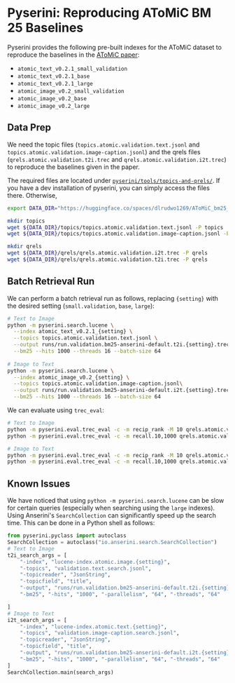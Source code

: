 
# Pyserini: Reproducing AToMiC BM 25 Baselines

Pyserini provides the following pre-built indexes for the AToMiC dataset to reproduce the baselines in the [AToMiC paper](https://arxiv.org/pdf/2304.01961.pdf):
- `atomic_text_v0.2.1_small_validation`
- `atomic_text_v0.2.1_base`
- `atomic_text_v0.2.1_large`
- `atomic_image_v0.2_small_validation`
- `atomic_image_v0.2_base`
- `atomic_image_v0.2_large`

## Data Prep
We need the topic files (`topics.atomic.validation.text.jsonl` and `topics.atomic.validation.image-caption.jsonl`) and the qrels files (`qrels.atomic.validation.t2i.trec` and `qrels.atomic.validation.i2t.trec`) to reproduce the baselines given in the paper.

The required files are located under [`pyserini/tools/topics-and-qrels/`](https://github.com/castorini/anserini-tools/tree/7b84f773225b5973b4533dfa0aa18653409a6146/topics-and-qrels). If you have a dev installation of pyserini, you can simply access the files there.
Otherwise,
```bash
export DATA_DIR="https://huggingface.co/spaces/dlrudwo1269/AToMiC_bm25_files/resolve/main" # TODO: replace with link from anserini-tools repo once merged

mkdir topics
wget ${DATA_DIR}/topics/topics.atomic.validation.text.jsonl -P topics
wget ${DATA_DIR}/topics/topics.atomic.validation.image-caption.jsonl -P topics

mkdir qrels
wget ${DATA_DIR}/qrels/qrels.atomic.validation.i2t.trec -P qrels
wget ${DATA_DIR}/qrels/qrels.atomic.validation.t2i.trec -P qrels
```

## Batch Retrieval Run
We can perform a batch retrieval run as follows, replacing `{setting}` with the desired setting (`small.validation`, `base`, `large`):
```bash
# Text to Image
python -m pyserini.search.lucene \
  --index atomic_text_v0.2.1_{setting} \
  --topics topics.atomic.validation.text.jsonl \
  --output runs/run.validation.bm25-anserini-default.t2i.{setting}.trec \
  --bm25 --hits 1000 --threads 16 --batch-size 64
  
# Image to Text
python -m pyserini.search.lucene \
  --index atomic_image_v0.2_{setting} \
  --topics topics.atomic.validation.image-caption.jsonl\
  --output runs/run.validation.bm25-anserini-default.i2t.{setting}.trec \
  --bm25 --hits 1000 --threads 16 --batch-size 64
```

We can evaluate using `trec_eval`:
```bash
# Text to Image
python -m pyserini.eval.trec_eval -c -m recip_rank -M 10 qrels.atomic.validation.t2i.trec runs/run.validation.bm25-anserini-default.t2i.{setting}.trec
python -m pyserini.eval.trec_eval -c -m recall.10,1000 qrels.atomic.validation.t2i.trec runs/run.validation.bm25-anserini-default.t2i.{setting}.trec

# Image to Text
python -m pyserini.eval.trec_eval -c -m recip_rank -M 10 qrels.atomic.validation.i2t.trec runs/run.validation.bm25-anserini-default.i2t.{setting}.trec
python -m pyserini.eval.trec_eval -c -m recall.10,1000 qrels.atomic.validation.i2t.trec runs/run.validation.bm25-anserini-default.i2t.{setting}.trec
```

## Known Issues
We have noticed that using `python -m pyserini.search.lucene` can be slow for certain queries (especially when searching using the `large` indexes). Using Anserini's `SearchCollection` can significantly speed up the search time. This can be done in a Python shell as follows:
```python
from pyserini.pyclass import autoclass
SearchCollection = autoclass("io.anserini.search.SearchCollection")
# Text to Image
t2i_search_args = [
    "-index", "lucene-index.atomic.image.{setting}",
    "-topics", "validation.text.search.jsonl",
    "-topicreader", "JsonString",
    "-topicfield", "title",
    "-output", "runs/run.validation.bm25-anserini-default.t2i.{setting}.trec",
    "-bm25", "-hits", "1000", "-parallelism", "64", "-threads", "64"

]
# Image to Text
i2t_search_args = [
    "-index", "lucene-index.atomic.text.{setting}",
    "-topics", "validation.image-caption.search.jsonl",
    "-topicreader", "JsonString",
    "-topicfield", "title",
    "-output", "runs/run.validation.bm25-anserini-default.i2t.{setting}.trec",
    "-bm25", "-hits", "1000", "-parallelism", "64", "-threads", "64"
]
SearchCollection.main(search_args)
```
